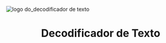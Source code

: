 ![logo do_decodificador de texto](https://github.com/user-attachments/assets/0de591f4-7dd3-42b4-a43b-37dd2e549ec0)
<h1 align="center"> Decodificador de Texto </h1>
